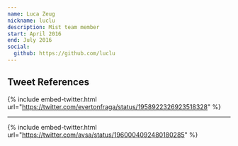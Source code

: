 ```yaml
---
name: Luca Zeug
nickname: luclu
description: Mist team member
start: April 2016
end: July 2016
social:
  github: https://github.com/luclu
---
```


## Tweet References

{% include embed-twitter.html url="https://twitter.com/evertonfraga/status/1958922326923518328" %}

------

{% include embed-twitter.html url="https://twitter.com/avsa/status/1960004092480180285" %}
